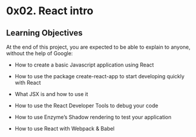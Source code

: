 # 0x02. React intro

## Learning Objectives

At the end of this project, you are expected to be able to explain to anyone, without the help of Google:


* How to create a basic Javascript application using React

* How to use the package create-react-app to start developing quickly with React

* What JSX is and how to use it

* How to use the React Developer Tools to debug your code

* How to use Enzyme’s Shadow rendering to test your application

* How to use React with Webpack & Babel
